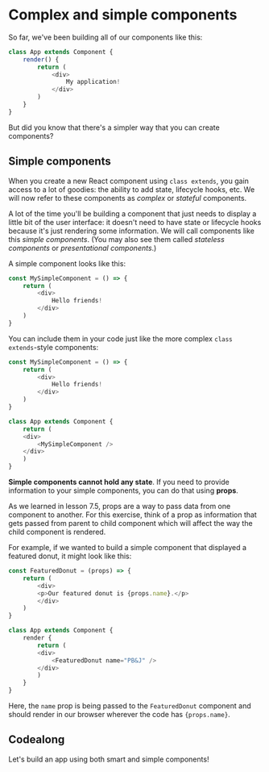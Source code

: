 # Complex and simple components

So far, we've been building all of our components like this:

```javascript
class App extends Component {
	render() {
		return (
			<div>
				My application!
			</div>
		)
	}
}
```

But did you know that there's a simpler way that you can create components? 

## Simple components
When you create a new React component using `class extends`, you gain access to a lot of goodies: the ability to add state, lifecycle hooks, etc. We will now refer to these components as _complex_ or _stateful_ components.

A lot of the time you'll be building a component that just needs to display a little bit of the user interface: it doesn't need to have state or lifecycle hooks because it's just rendering some information. We will call components like this _simple components_. (You may also see them called _stateless components_ or _presentational components_.) 

A simple component looks like this:

```javascript
const MySimpleComponent = () => {
	return (
		<div>
			Hello friends!
		</div>
	)
} 
```

You can include them in your code just like the more complex `class extends`-style components:

```javascript
const MySimpleComponent = () => {
	return (
		<div>
			Hello friends!
		</div>
	)
} 

class App extends Component {
	return (
	<div>
		<MySimpleComponent />
	</div>
	)
}
```

**Simple components cannot hold any state**. If you need to provide information to your simple components, you can do that using **props**. 

As we learned in lesson 7.5, props are a way to pass data from one component to another. For this exercise, think of a prop as information that gets passed from parent to child component which will affect the way the child component is rendered.

For example, if we wanted to build a simple component that displayed a featured donut, it might look like this:

```javascript
const FeaturedDonut = (props) => {
	return (
		<div>
		<p>Our featured donut is {props.name}.</p>
		</div>
	)
}

class App extends Component {
	render {
		return (
		<div>
			<FeaturedDonut name="PB&J" />
		</div>
		)
	}
}
```
Here, the `name` prop is being passed to the `FeaturedDonut` component and should render in our browser wherever the code has `{props.name}`.

## Codealong
Let's build an app using both smart and simple components!
